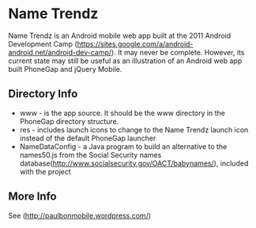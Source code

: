 Name Trendz
================
Name Trendz is an Android mobile web app built at the 2011 Android Development Camp (https://sites.google.com/a/android-android.net/android-dev-camp/). 
It may never be complete. However, its current state may still be useful as an illustration of an Android web app built PhoneGap and jQuery Mobile.

Directory Info
--------------
- www - is the app source. It should be the www directory in the PhoneGap directory structure.
- res - includes launch icons to change to the Name Trendz launch icon instead of the default PhoneGap launcher
- NameDataConfig - a Java program to build an alternative to the names50.js from the Social Security names database(http://www.socialsecurity.gov/OACT/babynames/), included with the project

More Info
--------------
See (http://paulbonmobile.wordpress.com/)